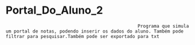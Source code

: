 # Portal_Do_Aluno_2
                                                     Programa que simula um portal de notas, podendo inserir os dados do aluno. Também pode filtrar para pesquisar.Também pode ser exportado para txt                                                                                                                                                                  
